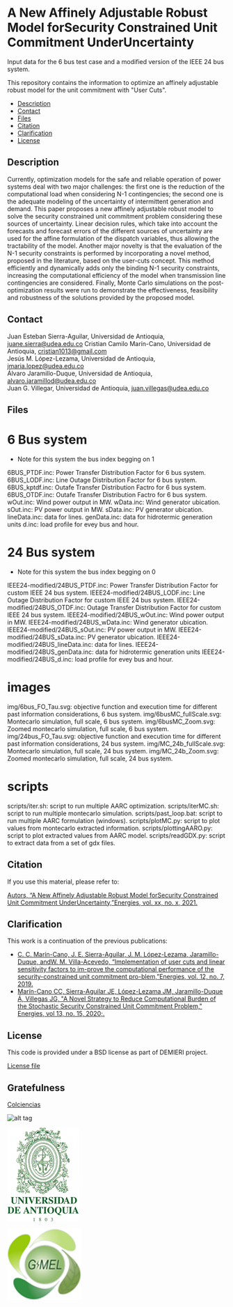 # A New Affinely Adjustable Robust Model forSecurity Constrained Unit Commitment UnderUncertainty

Input data for the 6 bus test case and a modified version of the IEEE 24 bus system.

This repository contains the information to optimize an affinely adjustable robust model for the unit commitment with "User Cuts".

- [Description](#description)
- [Contact](#contact)
- [Files](#files)
- [Citation](#citation)
- [Clarification](#clarification)
- [License](#license)

## Description

Currently, optimization models for the safe and reliable operation of power systems deal with two major challenges: the first one is the reduction of the computational load when considering N-1 contingencies; the second one is the adequate modeling of the uncertainty of intermittent generation and demand.
This paper proposes a new affinely adjustable robust model to solve the security constrained unit commitment problem considering these sources of uncertainty. Linear decision rules, which take into account the forecasts and forecast errors of the different sources of uncertainty are used for the affine formulation of the dispatch variables, thus allowing the tractability of the model. Another major novelty is that the evaluation of the N-1 security constraints is performed by incorporating a novel method, proposed in the literature, based on the user-cuts concept. This method efficiently and dynamically adds only the binding N-1 security constraints, increasing the computational efficiency of the model when transmission line contingencies are considered. Finally, Monte Carlo simulations on the post-optimization results were run to demonstrate the effectiveness, feasibility and robustness of the solutions provided by the proposed model.

## Contact 

Juan Esteban Sierra-Aguilar, Universidad de Antioquia, juane.sierra@udea.edu.co
Cristian Camilo Marín-Cano, Universidad de Antioquia, cristian1013@gmail.com      
Jesús M. López-Lezama, Universidad de Antioquia, jmaria.lopez@udea.edu.co   
Álvaro Jaramillo-Duque, Universidad de Antioquia, alvaro.jaramillod@udea.edu.co   
Juan G. Villegar, Universidad de Antioquia, juan.villegas@udea.edu.co  

## Files

# 6 Bus system

* Note for this system the bus index begging on 1

6BUS_PTDF.inc: Power Transfer Distribution Factor for 6 bus system.
6BUS_LODF.inc: Line Outage Distribution Factor for 6 bus system.
6BUS_kptdf.inc: Outafe Transfer Distribution Factro for 6 bus system.
6BUS_OTDF.inc: Outafe Transfer Distribution Factro for 6 bus system.
wOut.inc: Wind power output in MW.
wData.inc: Wind generator ubication.
sOut.inc: PV power output in MW.
sData.inc: PV generator ubication.
lineData.inc: data for lines.
genData.inc: data for hidrotermic generation units
d.inc: load profile for evey bus and hour.

# 24 Bus system

* Note for this system the bus index begging on 0

IEEE24-modified/24BUS_PTDF.inc: Power Transfer Distribution Factor for custom IEEE 24 bus system.
IEEE24-modified/24BUS_LODF.inc: Line Outage Distribution Factor for custom IEEE 24 bus system.
IEEE24-modified/24BUS_OTDF.inc: Outage Transfer Distribution Factor for custom IEEE 24 bus system.
IEEE24-modified/24BUS_wOut.inc: Wind power output in MW.
IEEE24-modified/24BUS_wData.inc: Wind generator ubication.
IEEE24-modified/24BUS_sOut.inc: PV power output in MW.
IEEE24-modified/24BUS_sData.inc: PV generator ubication.
IEEE24-modified/24BUS_lineData.inc: data for lines.
IEEE24-modified/24BUS_genData.inc: data for hidrotermic generation units
IEEE24-modified/24BUS_d.inc: load profile for evey bus and hour. 

# images

img/6bus_FO_Tau.svg: objective function and execution time for different past information considerations, 6 bus system.
img/6busMC_fullScale.svg: Montecarlo simulation, full scale, 6 bus system.
img/6busMC_Zoom.svg: Zoomed montecarlo simulation, full scale, 6 bus system.
img/24bus_FO_Tau.svg: objective function and execution time for different past information considerations, 24 bus system. 
img/MC_24b_fullScale.svg: Montecarlo simulation, full scale, 24 bus system.
img/MC_24b_Zoom.svg: Zoomed montecarlo simulation, full scale, 24 bus system. 

# scripts

scripts/iter.sh: script to run multiple AARC optimization.
scripts/iterMC.sh: script to run multiple montecarlo simulation.
scripts/past_loop.bat: script to run multiple AARC formulation (windows).
scripts/plotMC.py: script to plot values from montecarlo extracted information.
scripts/plottingAARO.py: script to plot extracted values from AARC model.
scripts/readGDX.py: script to extract data from a set of gdx files.

## Citation

If you use this material, please refer to:

[Autors, “A New Affinely Adjustable Robust Model forSecurity Constrained Unit Commitment UnderUncertainty,”Energies, vol. xx, no. x, 2021.](https://www.mdpi.com/xxxx-xxxx/xx/x/xxxx)

## Clarification

This work is a continuation of the  previous publications:
* [C. C. Marín-Cano, J. E. Sierra-Aguilar, J. M. López-Lezama,  Jaramillo-Duque, andW. M. Villa-Acevedo, “Implementation of user cuts and linear sensitivity factors to im-prove the computational performance of the security-constrained unit commitment pro-blem,”Energies, vol. 12, no. 7, 2019.](https://www.mdpi.com/1996-1073/12/7/1399)
* [Marín-Cano CC, Sierra-Aguilar JE, López-Lezama JM, Jaramillo-Duque Á, Villegas JG, "A Novel Strategy to Reduce Computational Burden of the Stochastic Security Constrained Unit Commitment Problem," Energies, vol 13, no. 15, 2020;.](https://www.mdpi.com/1996-1073/13/15/3777)

## License

This code is provided under a BSD license as part of DEMIERI project.

[License file](../master/LICENSE)

## Gratefulness

[Colciencias](https://colciencias.gov.co)  

![alt tag](https://minciencias.gov.co/sites/default/files/logo-minciencias_1.png)

![alt tag](https://github.com/IceMerman/TransformerSoltion/blob/master/logoUDEA.png)

![alt tag](https://github.com/IceMerman/TransformerSoltion/blob/master/gimel.png)
